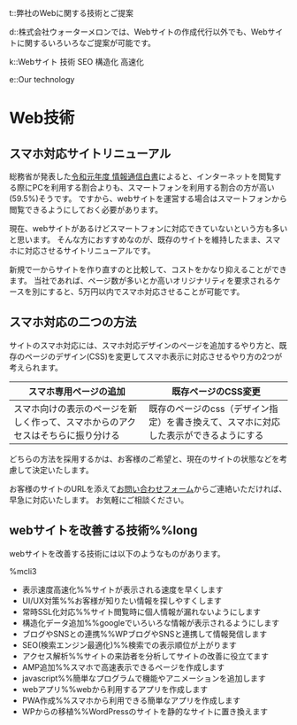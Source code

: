 t::弊社のWebに関する技術とご提案

d::株式会社ウォーターメロンでは、Webサイトの作成代行以外でも、Webサイトに関するいろいろなご提案が可能です。

k::Webサイト 技術 SEO 構造化 高速化

e::Our technology

# Web技術

## スマホ対応サイトリニューアル

総務省が発表した[令和元年度 情報通信白書](https://www.soumu.go.jp/johotsusintokei/whitepaper/ja/r01/html/nd232120.html)によると、インターネットを閲覧する際にPCを利用する割合よりも、スマートフォンを利用する割合の方が高い(59.5%)そうです。
ですから、webサイトを運営する場合はスマートフォンから閲覧できるようにしておく必要があります。

現在、webサイトがあるけどスマートフォンに対応できていないという方も多いと思います。
そんな方におすすめなのが、既存のサイトを維持したまま、スマホに対応させるサイトリニューアルです。

新規で一からサイトを作り直すのと比較して、コストをかなり抑えることができます。
当社であれば、ページ数が多いとか高いオリジナリティを要求されるケースを別にすると、5万円以内でスマホ対応させることが可能です。


## スマホ対応の二つの方法

サイトのスマホ対応には、スマホ対応デザインのページを追加するやり方と、既存のページのデザイン(CSS)を変更してスマホ表示に対応させるやり方の2つが考えられます。

|スマホ専用ページの追加|既存ページのCSS変更|
|-----|--------|
|スマホ向けの表示のページを新しく作って、スマホからのアクセスはそちらに振り分ける|既存のページのcss（デザイン指定）を書き換えて、スマホに対応した表示ができるようにする|

どちらの方法を採用するかは、お客様のご希望と、現在のサイトの状態などを考慮して決定いたします。

お客様のサイトのURLを添えて[お問い合わせフォーム](../contact/)からご連絡いただければ、早急に対応いたします。
お気軽にご相談ください。


## webサイトを改善する技術%%long

webサイトを改善する技術には以下のようなものがあります。

%mcli3

- 表示速度高速化%%サイトが表示される速度を早くします
- UI/UX対策%%お客様が知りたい情報を探しやすくします
- 常時SSL化対応%%サイト閲覧時に個人情報が漏れないようにします
- 構造化データ追加%%googleでいろいろな情報が表示されるようにします
- ブログやSNSとの連携%%WPブログやSNSと連携して情報発信します
- SEO(検索エンジン最適化)%%検索での表示順位が上がります
- アクセス解析%%サイトの来訪者を分析してサイトの改善に役立てます
- AMP追加%%スマホで高速表示できるページを作成します
- javascript%%簡単なプログラムで機能やアニメーションを追加します
- webアプリ%%webから利用するアプリを作成します
- PWA作成%%スマホから利用できる簡単なアプリを作成します
- WPからの移植%%WordPressのサイトを静的なサイトに置き換えます

